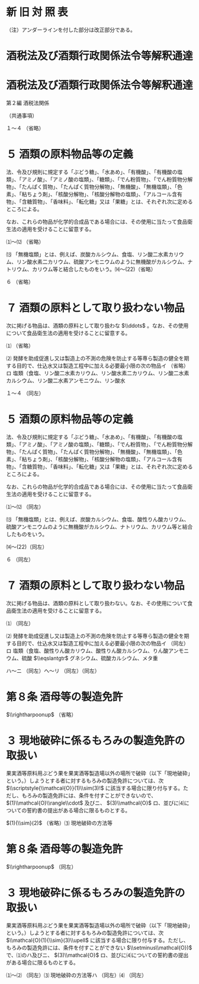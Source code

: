 # 新 旧 対 照 表

（注）アンダーラインを付した部分は改正部分である。

# 酒税法及び酒類行政関係法令等解釈通達

# 酒税法及び酒類行政関係法令等解釈通達

第２編 酒税法関係

（共通事項）

１～４ （省略）

# ５ 酒類の原料物品等の定義

法、令及び規則に規定する「ぶどう糖」、「水あめ」、「有機酸」、「有機酸の塩類」、「アミノ酸」、「アミノ酸の塩類」、「糖類」、「でん粉質物」、「でん粉質物分解物」、「たんぱく質物」、「たんぱく質物分解物」、「無機酸」、「無機塩類」、「色素」、「粘ちょう剤」、「核酸分解物」、「核酸分解物の塩類」、「アルコール含有物」、「含糖質物」、「香味料」、「転化糖」又は「果糖」とは、それぞれ次に定めるところによる。

なお、これらの物品が化学的合成品である場合には、その使用に当たって食品衛生法の適用を受けることに留意する。

⑴～⑿ （省略）

⒀ 「無機塩類」とは、例えば、炭酸カルシウム、食塩、リン酸二水素カリウム、リン酸水素二カリウム、硫酸アンモニウムのように無機酸がカルシウム、ナトリウム、カリウム等と結合したものをいう。⒁～(22)（省略）

６ （省略）

# ７ 酒類の原料として取り扱わない物品

次に掲げる物品は、酒類の原料として取り扱わな $\\ddots$ 。なお、その使用について食品衛生法の適用を受けることに留意する。

⑴ （省略）

⑵ 発酵を助成促進し又は製造上の不測の危険を防止する等専ら製造の健全を期する目的で、仕込水又は製造工程中に加える必要最小限の次の物品イ （省略）ロ 塩類（食塩、リン酸二水素カリウム、リン酸水素二カリウム、リン酸二水素カルシウム、リン酸二水素アンモニウム、リン酸水

１～４ （同左）

# ５ 酒類の原料物品等の定義

法、令及び規則に規定する「ぶどう糖」、「水あめ」、「有機酸」、「有機酸の塩類」、「アミノ酸」、「アミノ酸の塩類」、「糖類」、「でん粉質物」、「でん粉質物分解物」、「たんぱく質物」、「たんぱく質物分解物」、「無機酸」、「無機塩類」、「色素」、「粘ちょう剤」、「核酸分解物」、「核酸分解物の塩類」、「アルコール含有物」、「含糖質物」、「香味料」、「転化糖」又は「果糖」とは、それぞれ次に定めるところによる。

なお、これらの物品が化学的合成品である場合には、その使用に当たって食品衛生法の適用を受けることに留意する。

⑴～⑿ （同左）

⒀ 「無機塩類」とは、例えば、炭酸カルシウム、食塩、酸性りん酸カリウム、硫酸アンモニウムのように無機酸がカルシウム、ナトリウム、カリウム等と結合したものをいう。

⒁～(22)（同左）

６ （同左）

# ７ 酒類の原料として取り扱わない物品

次に掲げる物品は、酒類の原料として取り扱わない。なお、その使用について食品衛生法の適用を受けることに留意する。

⑴ （同左）

⑵ 発酵を助成促進し又は製造上の不測の危険を防止する等専ら製造の健全を期する目的で、仕込水又は製造工程中に加える必要最小限の次の物品イ （同左）ロ 塩類（食塩、酸性りん酸カリウム、酸性りん酸カルシウム、りん酸アンモニウム、硫酸 $\\eqslantgtr$ グネシウム、硫酸カルシウム、メタ重

ハ～ニ （同左）ヘ～リ （同左）（同左）

# 第８条 酒母等の製造免許

$\\rightharpoonup$ （省略）

# ３ 現地破砕に係るもろみの製造免許の取扱い

果実酒等原料用ぶどう果を果実酒等製造場以外の場所で破砕（以下「現地破砕」という。）しようとする者に対するもろみの製造免許については、次 $\\scriptstyle{\\mathcal{O}}(1)\\sim(3)!$ に該当する場合に限り付与する。ただし、もろみの製造免許には、条件を付すことができないので、 $(1)\\mathcal{O}\\rangle\\cdot$ 及びニ、 $(3)\\mathcal{O}$ ロ、並びに⑷についての誓約書の提出がある場合に限るものとする。

$(1){\\sim}(2)$ （省略）⑶ 現地破砕の方法等

# 第８条 酒母等の製造免許

$\\rightharpoonup$ （同左）

# ３ 現地破砕に係るもろみの製造免許の取扱い

果実酒等原料用ぶどう果を果実酒等製造場以外の場所で破砕（以下「現地破砕」という。）しようとする者に対するもろみの製造免許については、次 $\\mathcal{O}(1){\\sim}(3)\\upell$ に該当する場合に限り付与する。ただし、もろみの製造免許には、条件を付すことができない $\\setminus\\mathcal{O})$ で、⑴のハ及びニ、 $(3)\\mathcal{O}$ ロ、並びに⑷についての誓約書の提出がある場合に限るものとする。

⑴～⑵ （同左）⑶ 現地破砕の方法等ハ （同左）⑷ （同左）